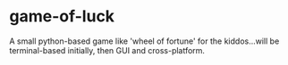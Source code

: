 game-of-luck
============

A small python-based game like 'wheel of fortune' for the kiddos...will be terminal-based initially, then GUI and cross-platform.